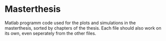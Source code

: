 # Masterthesis
Matlab programm code used for the plots and simulations in the masterthesis, sorted by chapters of the thesis. Each file should also work on its own, even seperately from the other files.
